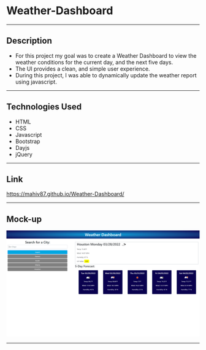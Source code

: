 # Weather-Dashboard

---

## Description

<ul>
    <li>For this project my goal was to create a Weather Dashboard to view the weather conditions for the current day, and the next five days.</li>
    <li>The UI provides a clean, and simple user experience.</li>
    <li>During this project, I was able to dynamically update the weather report using javascript.</li>
</ul>

---

## Technologies Used

<ul>
    <li>HTML</li>
    <li>CSS</li>
    <li>Javascript</li>
    <li>Bootstrap</li>
    <li>Dayjs</li>
    <li>jQuery</li>
</ul>

---

## Link

https://mahiv87.github.io/Weather-Dashboard/

---

## Mock-up

![Screenshot of Weather Dashboard](./assets/images/Weather-Dashboard.png)


---


